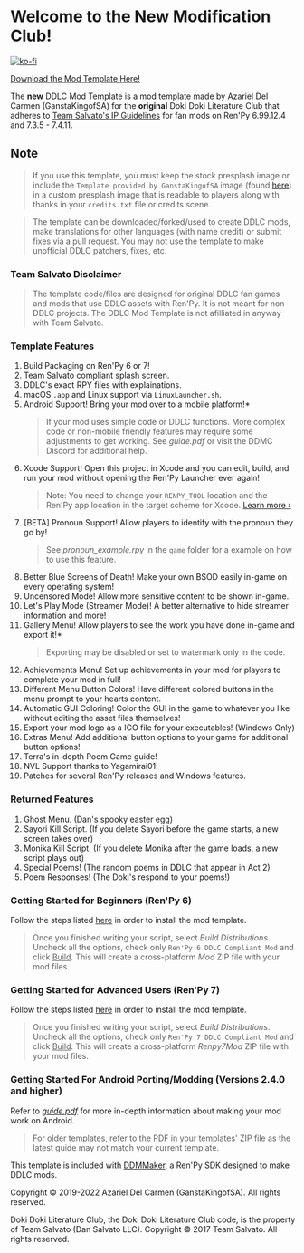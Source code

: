 # Welcome to the **New** Modification Club!

[![ko-fi](https://www.ko-fi.com/img/githubbutton_sm.svg)](https://ko-fi.com/K3K22K8SU)

[<u>Download the Mod Template Here!</u>](https://github.com/GanstaKingofSA/DDLCModTemplate2.0/releases/3.0.1)

The **new** DDLC Mod Template is a mod template made by Azariel Del Carmen (GanstaKingofSA) for the **original** Doki Doki Literature Club that adheres to [Team Salvato's IP Guidelines](http://teamsalvato.com/ip-guidelines/) for fan mods on Ren'Py 6.99.12.4 and 7.3.5 - 7.4.11.

## Note
> If you use this template, you must keep the stock presplash image or include the `Template provided by GanstaKingofSA` image (found [here](.github/IMAGES/TemplateMadeLogo.png)) in a custom presplash image that is readable to players along with thanks in your `credits.txt` file or credits scene.

> The template can be downloaded/forked/used to create DDLC mods, make translations for other languages (with name credit) or submit fixes via a pull request. You may not use the template to make unofficial DDLC patchers, fixes, etc.

### Team Salvato Disclaimer
> The template code/files are designed for original DDLC fan games and mods that use DDLC assets with Ren'Py. It is not meant for non-DDLC projects. 
The DDLC Mod Template is not afilliated in anyway with Team Salvato.

### Template Features
1. Build Packaging on Ren'Py 6 or 7!
2. Team Salvato compliant splash screen.
3. DDLC's exact RPY files with explainations.
5. macOS `.app` and Linux support via `LinuxLauncher.sh`.
6. Android Support! Bring your mod over to a mobile platform!\*
    > If your mod uses simple code or DDLC functions. More complex code or non-mobile friendly features may require some adjustments to get working. See *guide.pdf* or visit the DDMC Discord for additional help.
7. Xcode Support! Open this project in Xcode and you can edit, build, and run your mod without opening the Ren'Py Launcher ever again! 
    > Note: You need to change your `RENPY_TOOL` location and the Ren'Py app location in the target scheme for Xcode. [Learn more &rsaquo;](XCODE.md)
8. [BETA] Pronoun Support! Allow players to identify with the pronoun they go by!
    > See *pronoun_example.rpy* in the `game` folder for a example on how to use this feature.
9. Better Blue Screens of Death! Make your own BSOD easily in-game on every operating system! 
10. Uncensored Mode! Allow more sensitive content to be shown in-game.
11. Let's Play Mode (Streamer Mode)! A better alternative to hide streamer information and more!
12. Gallery Menu! Allow players to see the work you have done in-game and export it!\*
    > Exporting may be disabled or set to watermark only in the code.
13. Achievements Menu! Set up achievements in your mod for players to complete your mod in full!
14. Different Menu Button Colors! Have different colored buttons in the menu prompt to your hearts content.
15. Automatic GUI Coloring! Color the GUI in the game to whatever you like without editing the asset files themselves! 
16. Export your mod logo as a ICO file for your executables! (Windows Only)
17. Extras Menu! Add additional button options to your game for additional button options!
17. Terra's in-depth Poem Game guide!
18. NVL Support thanks to Yagamirai01!
19. Patches for several Ren'Py releases and Windows features.

### Returned Features
1. Ghost Menu. (Dan's spooky easter egg)
2. Sayori Kill Script. (If you delete Sayori before the game starts, a new screen takes over)
3. Monika Kill Script. (If you delete Monika after the game loads, a new script plays out)
4. Special Poems! (The random poems in DDLC that appear in Act 2)
5. Poem Responses! (The Doki's respond to your poems!)

### Getting Started for Beginners (Ren'Py 6)
Follow the steps listed [here](https://ganstakingofsa.github.io/information/guides/Installing-the-Mod-Template-Legacy.html) in order to install the mod template.
> Once you finished writing your script, select *Build Distributions*. Uncheck all the options, check only `Ren'Py 6 DDLC Compliant Mod` and click <u>Build</u>. This will create a cross-platform *Mod* ZIP file with your mod files.

### Getting Started for Advanced Users (Ren'Py 7)
Follow the steps listed [here](https://ganstakingofsa.github.io/information/guides/Installing-the-Mod-Template-Recent.html) in order to install the mod template.
> Once you finished writing your script, select *Build Distributions*. Uncheck all the options, check only `Ren'Py 7 DDLC Compliant Mod` and click <u>Build</u>. This will create a cross-platform *Renpy7Mod* ZIP file with your mod files.

### Getting Started For Android Porting/Modding (Versions 2.4.0 and higher)
Refer to [*guide.pdf*](guide.pdf) for more in-depth information about making your mod work on Android.
> For older templates, refer to the PDF in your templates' ZIP file as the latest guide may not match your current template.

This template is included with [DDMMaker](https://github.com/GanstaKingofSA/DDLC-ModMaker/releases), a Ren'Py SDK designed to make DDLC mods.

Copyright © 2019-2022 Azariel Del Carmen (GanstaKingofSA). All rights reserved.

Doki Doki Literature Club, the Doki Doki Literature Club code, is the property of Team Salvato (Dan Salvato LLC). Copyright © 2017 Team Salvato. All rights reserved.
